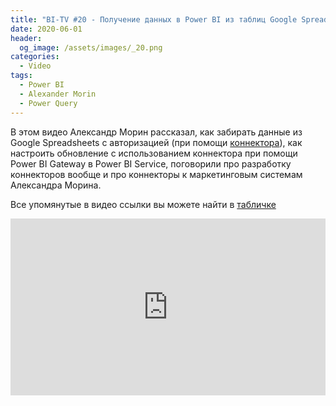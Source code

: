 ```yaml
---
title: "BI-TV #20 - Получение данных в Power BI из таблиц Google Spreadsheets с авторизацией"
date: 2020-06-01
header:
  og_image: /assets/images/_20.png
categories:
  - Video
tags:
  - Power BI
  - Alexander Morin
  - Power Query
---
```


В этом видео Александр Морин рассказал, как забирать данные из Google Spreadsheets с авторизацией (при помощи [коннектора](https://github.com/morinad/PQGoogleSpreadsheet)), как настроить обновление с использованием коннектора при помощи Power BI Gateway в Power BI Service, поговорили про разработку коннекторов вообще и про коннекторы к маркетинговым системам Александра Морина. 

Все упомянутые в видео ссылки вы можете найти в [табличке](https://docs.google.com/spreadsheets/d/1bfFfmFXYdXKXuUzh52sGl8S554KsW7cVzRiQD1lY3qQ/edit#gid=0)

<style>.embed-container { position: relative; padding-bottom: 56.25%; height: 0; overflow: hidden; max-width: 100%; } .embed-container iframe, .embed-container object, .embed-container embed { position: absolute; top: 0; left: 0; width: 100%; height: 100%; }</style><div class='embed-container'><iframe src='https://www.youtube.com/embed/AwaCQXRSooQ' frameborder='0' allowfullscreen></iframe></div>

